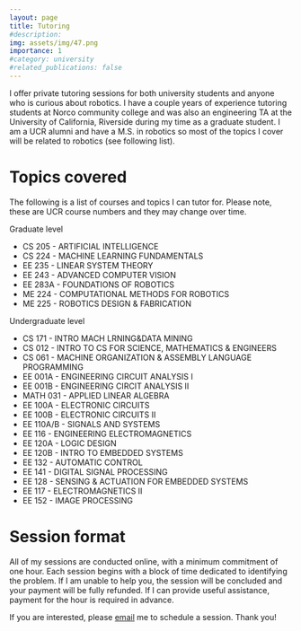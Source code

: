 ```yaml
---
layout: page
title: Tutoring
#description: 
img: assets/img/47.png
importance: 1
#category: university
#related_publications: false
---
```


I offer private tutoring sessions for both university students and anyone who is curious about robotics. I have a couple years of experience tutoring students at Norco community college and was also an engineering TA at the University of California, Riverside during my time as a graduate student. I am a UCR alumni and have a M.S. in robotics so most of the topics I cover will be related to robotics (see following list). 

# Topics covered
The following is a list of courses and topics I can tutor for. Please note, these are UCR course numbers and they may change over time. 

Graduate level
* CS 205 - ARTIFICIAL INTELLIGENCE
* CS 224 - MACHINE LEARNING FUNDAMENTALS
* EE 235 - LINEAR SYSTEM THEORY
* EE 243 - ADVANCED COMPUTER VISION
* EE 283A - FOUNDATIONS OF ROBOTICS
* ME 224 - COMPUTATIONAL METHODS FOR ROBOTICS
* ME 225 - ROBOTICS DESIGN & FABRICATION 

Undergraduate level
* CS 171 - INTRO MACH LRNING&DATA MINING
* CS 012 - INTRO TO CS FOR SCIENCE, MATHEMATICS & ENGINEERS
* CS 061 - MACHINE ORGANIZATION & ASSEMBLY LANGUAGE PROGRAMMING
* EE 001A - ENGINEERING CIRCUIT ANALYSIS I
* EE 001B - ENGINEERING CIRCIT ANALYSIS II
* MATH 031 - APPLIED LINEAR ALGEBRA
* EE 100A - ELECTRONIC CIRCUITS
* EE 100B - ELECTRONIC CIRCUITS II
* EE 110A/B - SIGNALS AND SYSTEMS
* EE 116 - ENGINEERING ELECTROMAGNETICS
* EE 120A - LOGIC DESIGN
* EE 120B - INTRO TO EMBEDDED SYSTEMS
* EE 132 - AUTOMATIC CONTROL
* EE 141 - DIGITAL SIGNAL PROCESSING
* EE 128 - SENSING & ACTUATION FOR EMBEDDED SYSTEMS
* EE 117 - ELECTROMAGNETICS II
* EE 152 - IMAGE PROCESSING

# Session format
All of my sessions are conducted online, with a minimum commitment of one hour. Each session begins with a block of time dedicated to identifying the problem. If I am unable to help you, the session will be concluded and your payment will be fully refunded. If I can provide useful assistance, payment for the hour is required in advance.

If you are interested, please [email](mailto:nkopp002@ucr.edu) me to schedule a session. Thank you!
